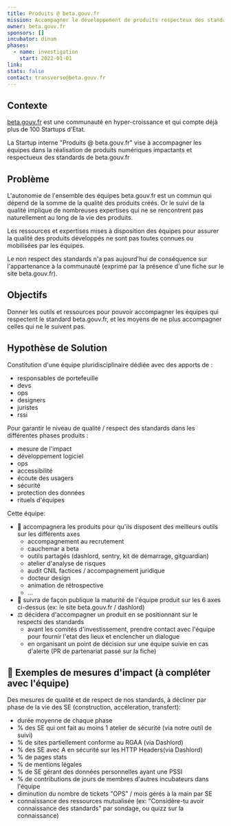 ```yaml
---
title: Produits @ beta.gouv.fr
mission: Accompagner le développement de produits respecteux des standards de beta.gouv.fr
owner: beta.gouv.fr
sponsors: []
incubator: dinum
phases:
  - name: investigation
    start: 2022-01-01
link: 
stats: false
contact: transverse@beta.gouv.fr
---
```


## Contexte

[beta.gouv.fr](https://beta.gouv.fr) est une communauté en hyper-croissance et qui compte déjà plus de 100 Startups d'Etat. 

La Startup interne "Produits @ beta.gouv.fr" vise à accompagner les équipes dans la réalisation de produits numériques impactants et respectueux des standards de beta.gouv.fr

## Problème

L'autonomie de l'ensemble des équipes beta.gouv.fr est un commun qui dépend de la somme de la qualité des produits créés. Or le suivi de la qualité implique de nombreuses expertises qui ne se rencontrent pas naturellement au long de la vie des produits.

Les ressources et expertises mises à disposition des équipes pour assurer la qualité des produits développés ne sont pas toutes connues ou mobilisées par les équipes.

Le non respect des standards n'a pas aujourd'hui de conséquence sur l'appartenance à la communauté (exprimé par la présence d'une fiche sur le site beta.gouv.fr).

## Objectifs

Donner les outils et ressources pour pouvoir accompagner les équipes qui respectent le standard beta.gouv.fr, et les moyens de ne plus accompagner celles qui ne le suivent pas.

## Hypothèse de Solution

Constitution d'une équipe pluridisciplinaire dédiée avec des apports de :
 - responsables de portefeuille
 - devs
 - ops
 - designers
 - juristes
 - rssi

Pour garantir le niveau de qualité / respect des standards dans les différentes phases produits :
 - mesure de l'impact
 - développement logiciel
 - ops
 - accessibilité
 - écoute des usagers
 - sécurité
 - protection des données
 - rituels d'équipes

Cette équipe:
 - :handshake: accompagnera les produits pour qu'ils disposent des meilleurs outils sur les différents axes
     - accompagnement au recrutement
     - cauchemar a beta
     - outils partagés (dashlord, sentry, kit de démarrage, gitguardian)
     - atelier d'analyse de risques
     - audit CNIL factices / accompagnement juridique
     - docteur design
     - animation de rétrospective
     - ...
 - :mag_right: suivra de façon publique la maturité de l'équipe produit sur les 6 axes ci-dessus (ex: le site beta.gouv.fr / dashlord)
 - :balance_scale: décidera d'accompagner un produit en se positionnant sur le respects des standards
     - avant les comités d'investissement, prendre contact avec l'équipe pour fournir l'etat des lieux et enclencher un dialogue
     - en organisant un point de décision sur une équipe suivie en cas d'alerte (PR de partenariat passé sur la fiche)

## :construction: Exemples de mesures d'impact (à compléter avec l'équipe)

Des mesures de qualité et de respect de nos standards, à décliner par phase de la vie des SE (construction, accéleration, transfert):
- durée moyenne de chaque phase
- % des SE qui ont fait au moins 1 atelier de sécurité (via notre outil de suivi)
- % de sites partiellement conforme au RGAA (via Dashlord)
- % des SE avec A en sécurité sur les HTTP Headers(via Dashlord)
- % de pages stats
- % de mentions légales
- % de SE gérant des données personnelles ayant une PSSI
- % de contributions de jours de membres d'autres incubateurs dans l'équipe
- diminution du nombre de tickets "OPS" / mois gérés à la main par SE
- connaissance des ressources mutualisée (ex: "Considère-tu avoir connaissance des standards" par sondage, ou quizz sur la connaissance)
